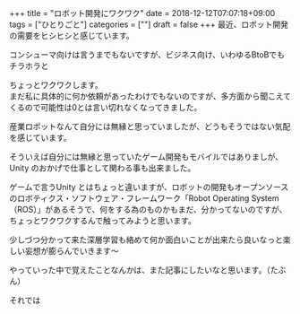 +++
title = "ロボット開発にワクワク"
date = 2018-12-12T07:07:18+09:00
tags = ["ひとりごと"]
categories = [""]
draft = false
+++
最近、ロボット開発の需要をヒシヒシと感じています。

コンシューマ向けは言うまでもないですが、ビジネス向け、いわゆるBtoBでもチラホラと

ちょっとワクワクします。  
まだ私に具体的に何か依頼があったわけでもないのですが、多方面から聞こえてくるので可能性は0とは言い切れなくなってきました。

産業ロボットなんて自分には無縁と思っていましたが、どうもそうではない気配を感じています。

そういえば自分には無縁と思っていたゲーム開発もモバイルではありましが、Unity のおかげで仕事として関わる事も出来ました。

ゲームで言うUnity とはちょっと違いますが、ロボットの開発もオープンソースのロボティクス・ソフトウェア・フレームワーク「Robot Operating System（ROS）」があるそうで、何をする為のものかもまだ、分かってないのですが、ちょっとワクワクするんで触ってみようと思います。

少しづつ分かって来た深層学習も絡めて何か面白いことが出来たら良いなっと楽しい妄想が膨らんでいきます〜

やっていった中で覚えたことなんかは、また記事にしたいなと思います。（たぶん）

それでは
